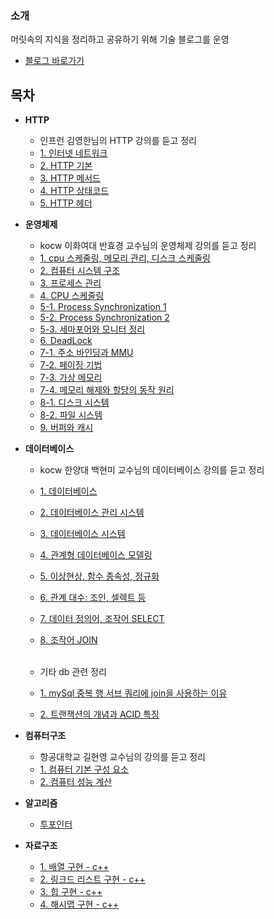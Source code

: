 ### 소개
머릿속의 지식을 정리하고 공유하기 위해 기술 블로그를 운영

* [블로그 바로가기](https://abcdefgh123123.tistory.com/category/IT) 


## 목차

* **HTTP**
  * 인프런 김영한님의 HTTP 강의를 듣고 정리
  * [1. 인터넷 네트워크](https://abcdefgh123123.tistory.com/373)
  * [2. HTTP 기본](https://abcdefgh123123.tistory.com/377)
  * [3. HTTP 메서드](https://abcdefgh123123.tistory.com/378)
  * [4. HTTP 상태코드](https://abcdefgh123123.tistory.com/379)
  * [5. HTTP 헤더](https://abcdefgh123123.tistory.com/380)

* **운영체제**
  * kocw 이화여대 반효경 교수님의 운영체제 강의를 듣고 정리
  * [1. cpu 스케줄링, 메모리 관리, 디스크 스케줄링](https://abcdefgh123123.tistory.com/372)
  * [2. 컴퓨터 시스템 구조](https://abcdefgh123123.tistory.com/376)
  * [3. 프로세스 관리](https://abcdefgh123123.tistory.com/381)
  * [4. CPU 스케줄링](https://abcdefgh123123.tistory.com/390)
  * [5-1. Process Synchronization 1](https://abcdefgh123123.tistory.com/430)
  * [5-2. Process Synchronization 2](https://abcdefgh123123.tistory.com/432)
  * [5-3. 세마포어와 모니터 정리](https://abcdefgh123123.tistory.com/433)
  * [6. DeadLock](https://abcdefgh123123.tistory.com/434)
  * [7-1. 주소 바인딩과 MMU](https://abcdefgh123123.tistory.com/435)
  * [7-2. 페이징 기법](https://abcdefgh123123.tistory.com/437)
  * [7-3. 가상 메모리](https://abcdefgh123123.tistory.com/439)
  * [7-4. 메모리 해제와 할당의 동작 원리](https://abcdefgh123123.tistory.com/440)
  * [8-1. 디스크 시스템](https://abcdefgh123123.tistory.com/444)
  * [8-2. 파일 시스템](https://abcdefgh123123.tistory.com/446)
  * [9. 버퍼와 캐시](https://abcdefgh123123.tistory.com/447)
  
* **데이터베이스**
  * kocw 한양대 백현미 교수님의 데이터베이스 강의를 듣고 정리
  * [1. 데이터베이스](https://abcdefgh123123.tistory.com/453)
  * [2. 데이터베이스 관리 시스템](https://abcdefgh123123.tistory.com/455)
  * [3. 데이터베이스 시스템](https://abcdefgh123123.tistory.com/457)
  * [4. 관계형 데이터베이스 모델링](https://abcdefgh123123.tistory.com/458)
  * [5. 이상현상, 함수 종속성, 정규화](https://abcdefgh123123.tistory.com/460)
  * [6. 관계 대수: 조인, 셀렉트 등](https://abcdefgh123123.tistory.com/461)
  * [7. 데이터 정의어, 조작어 SELECT](https://abcdefgh123123.tistory.com/462)
  * [8. 조작어 JOIN](https://abcdefgh123123.tistory.com/463)</br></br>
  
  * 기타 db 관련 정리
  * [1. mySql 중복 행 서브 쿼리에 join을 사용하는 이유](https://abcdefgh123123.tistory.com/474)
  * [2. 트랜잭션의 개념과 ACID 특징](https://abcdefgh123123.tistory.com/476)
  
  
* **컴퓨터구조**
  * 항공대학교 길현영 교수님의 강의를 듣고 정리
  * [1. 컴퓨터 기본 구성 요소](https://abcdefgh123123.tistory.com/483)
  * [2. 컴퓨터 성능 계산](https://abcdefgh123123.tistory.com/487)
  
  
* **알고리즘**
  * [투포인터](https://abcdefgh123123.tistory.com/451)
* **자료구조**
  * [1. 배열 구현 - c++](https://abcdefgh123123.tistory.com/467)
  * [2. 링크드 리스트 구현 - c++](https://abcdefgh123123.tistory.com/469)
  * [3. 힙 구현 - c++](https://abcdefgh123123.tistory.com/353)
  * [4. 해시맵 구현 - c++](https://abcdefgh123123.tistory.com/335)



